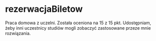 # rezerwacjaBiletow

Praca domowa z uczelni. Została oceniona na 15 z 15 pkt. Udostępniam, żeby inni uczestnicy studiów mogli zobaczyć zastosowane przeze mnie rozwiązania.
